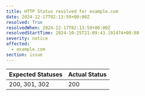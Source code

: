 ```yaml
---
title: HTTP Status resolved for example.com
date: 2024-12-17T02:13:59+00:00Z
resolved: True
resolvedWhen: 2024-12-17T02:13:59+00:00Z
resolvedStartTime: 2024-10-25T21:09:43.191474+00:00
severity: notice
affected:
  - example.com
section: issue
---
```


| Expected Statuses | Actual Status  |
|-------------------|----------------|
| 200, 301, 302 | 200 |
